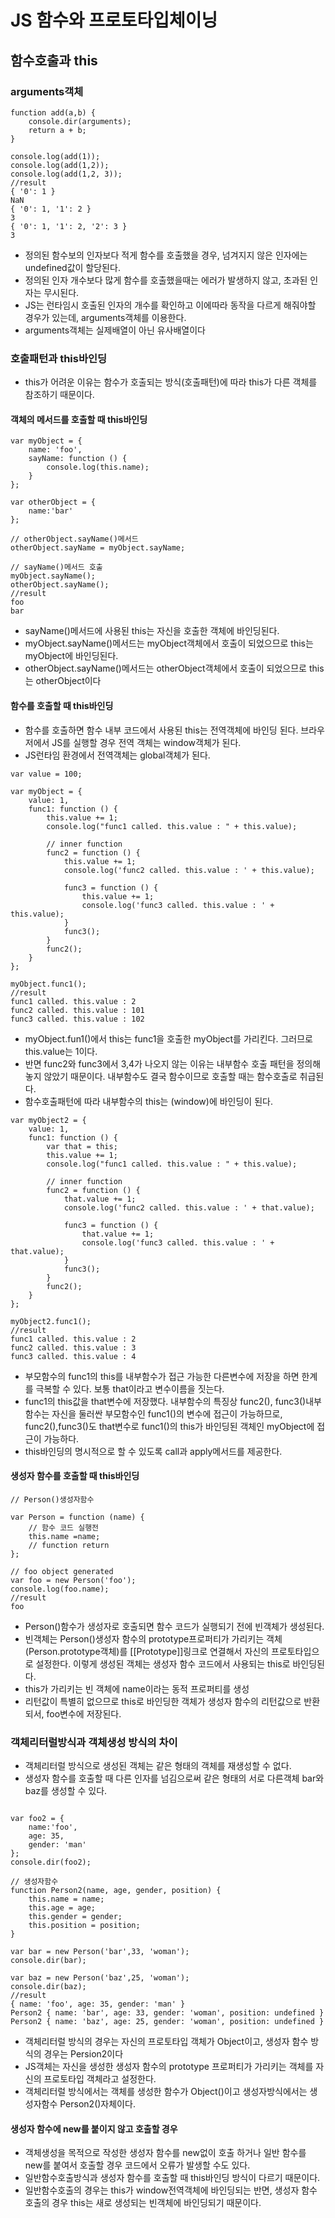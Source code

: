 JS 함수와 프로토타입체이닝
=

## 함수호출과 this

### arguments객체

```
function add(a,b) {
    console.dir(arguments);
    return a + b;
}

console.log(add(1));
console.log(add(1,2));
console.log(add(1,2, 3));
//result
{ '0': 1 }
NaN
{ '0': 1, '1': 2 }
3
{ '0': 1, '1': 2, '2': 3 }
3
```
- 정의된 함수보의 인자보다 적게 함수를 호출했을 경우, 넘겨지지 않은 인자에는 undefined값이 할당된다.
- 정의된 인자 개수보다 많게 함수를 호출했을때는 에러가 발생하지 않고, 초과된 인자는 무시된다.
- JS는 런타임시 호출된 인자의 개수를 확인하고 이에따라 동작을 다르게 해줘야할 경우가 있는데, arguments객체를 이용한다.
- arguments객체는 실제배열이 아닌 유사배열이다

### 호출패턴과 this바인딩

- this가 어려운 이유는 함수가 호출되는 방식(호출패턴)에 따라 this가 다른 객체를 참조하기 때문이다.

#### 객체의 메서드를 호출할 때 this바인딩

```
var myObject = {
    name: 'foo',
    sayName: function () {
        console.log(this.name);
    }
};

var otherObject = {
    name:'bar'
};

// otherObject.sayName()메서드
otherObject.sayName = myObject.sayName;

// sayName()메서드 호출
myObject.sayName();
otherObject.sayName();
//result
foo
bar
```
- sayName()메서드에 사용된 this는 자신을 호출한 객체에 바인딩된다.
- myObject.sayName()메서드는 myObject객체에서 호출이 되었으므로 this는 myObject에 바인딩된다.
- otherObject.sayName()메서드는 otherObject객체에서 호출이 되었으므로 this는 otherObject이다

#### 함수를 호출할 때 this바인딩
- 함수를 호출하면 함수 내부 코드에서 사용된 this는 전역객체에 바인딩 된다. 브라우저에서 JS를 실행할 경우 전역 객체는 window객체가 된다.
- JS런타임 환경에서 전역객체는 global객체가 된다.

```
var value = 100;

var myObject = {
    value: 1,
    func1: function () {
        this.value += 1;
        console.log("func1 called. this.value : " + this.value);

        // inner function
        func2 = function () {
            this.value += 1;
            console.log('func2 called. this.value : ' + this.value);

            func3 = function () {
                this.value += 1;
                console.log('func3 called. this.value : ' + this.value);
            }
            func3();
        }
        func2();
    }
};

myObject.func1();
//result
func1 called. this.value : 2
func2 called. this.value : 101
func3 called. this.value : 102
```
-  myObject.fun1()에서 this는 func1을 호출한 myObject를 가리킨다. 그러므로 this.value는 1이다.
-  반면 func2와 func3에서 3,4가 나오지 않는 이유는 내부함수 호출 패턴을 정의해 놓지 않았기 때문이다. 내부함수도 결국 함수이므로 호출할 때는 함수호출로 취급된다.
-  함수호출패턴에 따라 내부함수의 this는 (window)에 바인딩이 된다.

```
var myObject2 = {
    value: 1,
    func1: function () {
        var that = this;
        this.value += 1;
        console.log("func1 called. this.value : " + this.value);

        // inner function
        func2 = function () {
            that.value += 1;
            console.log('func2 called. this.value : ' + that.value);

            func3 = function () {
                that.value += 1;
                console.log('func3 called. this.value : ' + that.value);
            }
            func3();
        }
        func2();
    }
};

myObject2.func1();
//result
func1 called. this.value : 2
func2 called. this.value : 3
func3 called. this.value : 4
```
- 부모함수의 func1의 this를 내부함수가 접근 가능한 다른변수에 저장을 하면 한계를 극복할 수 있다. 보통 that이라고 변수이름을 짓는다.
- func1의 this값을 that변수에 저장했다. 내부함수의 특징상 func2(), func3()내부 함수는 자신을 둘러싼 부모함수인 func1()의 변수에 접근이 가능하므로, func2(),func3()도 that변수로 func1()의 this가 바인딩된 객체인 myObject에 접근이 가능하다.
- this바인딩의 명시적으로 할 수 있도록 call과 apply메서드를 제공한다.

#### 생성자 함수를 호출할 때 this바인딩

```
// Person()생성자함수

var Person = function (name) {
    // 함수 코드 실행전
    this.name =name;
    // function return
};

// foo object generated
var foo = new Person('foo');
console.log(foo.name);
//result
foo
```
- Person()함수가 생성자로 호출되면 함수 코드가 실행되기 전에 빈객체가 생성된다.
- 빈객체는 Person()생성자 함수의 prototype프로퍼티가 가리키는 객체(Person.prototype객체)를 [[Prototype]]링크로 연결해서 자신의 프로토타입으로 설정한다. 이렇게 생성된 객체는 생성자 함수 코드에서 사용되는 this로 바인딩된다.
- this가 가리키는 빈 객체에 name이라는 동적 프로퍼티를 생성
- 리턴값이 특별히 없으므로 this로 바인딩한 객체가 생성자 함수의 리턴값으로 반환되서, foo변수에 저장된다.


### 객체리터럴방식과 객체생성 방식의 차이
- 객체리터럴 방식으로 생성된 객체는 같은 형태의 객체를 재생성할 수 없다.
- 생성자 함수를 호출할 때 다른 인자를 넘김으로써 같은 형태의 서로 다른객체 bar와 baz를 생성할 수 있다.

```

var foo2 = {
    name:'foo',
    age: 35,
    gender: 'man'
};
console.dir(foo2);

// 생성자함수
function Person2(name, age, gender, position) {
    this.name = name;
    this.age = age;
    this.gender = gender;
    this.position = position;
}

var bar = new Person('bar',33, 'woman');
console.dir(bar);

var baz = new Person('baz',25, 'woman');
console.dir(baz);
//result
{ name: 'foo', age: 35, gender: 'man' }
Person2 { name: 'bar', age: 33, gender: 'woman', position: undefined }
Person2 { name: 'baz', age: 25, gender: 'woman', position: undefined }

```
- 객체리터럴 방식의 경우는 자신의 프로토타입 객체가 Object이고, 생성자 함수 방식의 경우는 Persion2이다
- JS객체는 자신을 생성한 생성자 함수의 prototype 프로퍼티가 가리키는 객체를 자신의 프로토타입 객체라고 설정한다.
- 객체리터럴 방식에서는 객체를 생성한 함수가 Object()이고 생성자방식에서는 생성자함수 Person2()자체이다.

#### 생성자 함수에 new를 붙이지 않고 호출할 경우
- 객체생성을 목적으로 작성한 생성자 함수를 new없이 호출 하거나 일반 함수를 new를 붙여서 호출할 경우 코드에서 오류가 발생할 수도 있다.
- 일반함수호출방식과 생성자 함수를 호출할 때 this바인딩 방식이 다르기 때문이다.
- 일반함수호출의 경우는 this가 window전역객체에 바인딩되는 반면, 생성자 함수 호출의 경우 this는 새로 생성되는 빈객체에 바인딩되기 때문이다.
